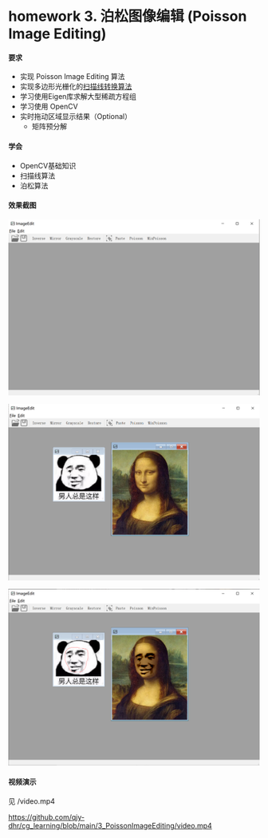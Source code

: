 # homework 3. 泊松图像编辑 (Poisson Image Editing)

#### 要求

- 实现 Poisson Image Editing 算法
- 实现多边形光栅化的[扫描线转换算法](documents/ScanningLine.md) 
- 学习使用Eigen库求解大型稀疏方程组
- 学习使用 OpenCV
- 实时拖动区域显示结果（Optional）
  - 矩阵预分解

#### 学会

- OpenCV基础知识
- 扫描线算法
- 泊松算法



#### 效果截图

![image-20220829093158035](https://github.com/qjy-dhr/cg_learning/blob/main/3_PoissonImageEditing/picture/1.png)

![image-20220829093236071](https://github.com/qjy-dhr/cg_learning/blob/main/3_PoissonImageEditing/picture/2.png)

![image-20220829093312533](https://github.com/qjy-dhr/cg_learning/blob/main/3_PoissonImageEditing/picture/3.png)

#### 视频演示

见 /video.mp4

https://github.com/qjy-dhr/cg_learning/blob/main/3_PoissonImageEditing/video.mp4

#### 


